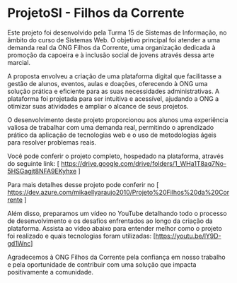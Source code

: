 # ProjetoSI - Filhos da Corrente

Este projeto foi desenvolvido pela Turma 15 de Sistemas de Informação, no âmbito do curso de Sistemas Web. O objetivo principal foi atender a uma demanda real da ONG Filhos da Corrente, uma organização dedicada à promoção da capoeira e à inclusão social de jovens através dessa arte marcial.

A proposta envolveu a criação de uma plataforma digital que facilitasse a gestão de alunos, eventos, aulas e doações, oferecendo à ONG uma solução prática e eficiente para as suas necessidades administrativas. A plataforma foi projetada para ser intuitiva e acessível, ajudando a ONG a otimizar suas atividades e ampliar o alcance de seus projetos.

O desenvolvimento deste projeto proporcionou aos alunos uma experiência valiosa de trabalhar com uma demanda real, permitindo o aprendizado prático da aplicação de tecnologias web e o uso de metodologias ágeis para resolver problemas reais.

Você pode conferir o projeto completo, hospedado na plataforma, através do seguinte link:
[ https://drive.google.com/drive/folders/1_WHa1T8aq7No-5HSGagjt8NFA9EKyhxe ]

Para mais detalhes desse projeto pode conferir no [ https://dev.azure.com/mikaellyaraujo2010/Projeto%20Filhos%20da%20Corrente ]

Além disso, preparamos um vídeo no YouTube detalhando todo o processo de desenvolvimento e os desafios enfrentados ao longo da criação da plataforma. Assista ao vídeo abaixo para entender melhor como o projeto foi realizado e quais tecnologias foram utilizadas:
[https://youtu.be/lY9D-gd1Wnc]

Agradecemos à ONG Filhos da Corrente pela confiança em nosso trabalho e pela oportunidade de contribuir com uma solução que impacta positivamente a comunidade.
